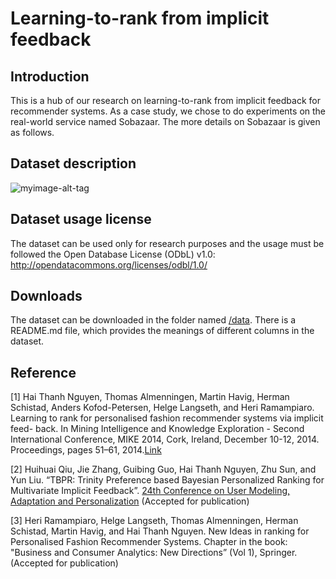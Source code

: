 # Learning-to-rank from implicit feedback

## Introduction
This is a hub of our research on learning-to-rank from implicit feedback for recommender systems. As a case study, we chose to do experiments on the real-world service named Sobazaar. The more details on Sobazaar is given as follows.

## Dataset description
![myimage-alt-tag](https://github.com/hainguyen-telenor/Learning-to-rank-from-implicit-feedback/blob/master/image/Sobazaar.png)

## Dataset usage license
The dataset can be used only for research purposes and the usage must be followed the Open Database License (ODbL) v1.0: http://opendatacommons.org/licenses/odbl/1.0/

## Downloads
The dataset can be downloaded in the folder named [/data](https://github.com/hainguyen-telenor/Fashion-Recommender-Systems/tree/master/Data). There is a README.md file, which provides the meanings of different columns in the dataset.

## Reference
[1] Hai Thanh Nguyen, Thomas Almenningen, Martin Havig, Herman Schistad, Anders Kofod-Petersen, Helge Langseth, and Heri Ramampiaro. Learning to rank for personalised fashion recommender systems via implicit feed- back. In Mining Intelligence and Knowledge Exploration - Second International Conference, MIKE 2014, Cork, Ireland, December 10-12, 2014. Proceedings, pages 51–61, 2014.[Link](http://dx.doi.org/10.1007/978-3-319-13817-6_6)

[2] Huihuai Qiu, Jie Zhang, Guibing Guo, Hai Thanh Nguyen, Zhu Sun, and Yun Liu. “TBPR: Trinity Preference based Bayesian Personalized Ranking for Multivariate Implicit Feedback”. [24th Conference on User Modeling, Adaptation and Personalization](http://www.um.org/umap2016/) (Accepted for publication)

[3] Heri Ramampiaro, Helge Langseth, Thomas Almenningen, Herman Schistad, Martin Havig, and Hai Thanh Nguyen. New Ideas in ranking for Personalised Fashion Recommender Systems. Chapter in the book: "Business and Consumer Analytics: New Directions” (Vol 1), Springer. (Accepted for publication)
